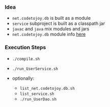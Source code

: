
### Idea

* `net.codetojoy.db` is built as a module
* `service` subproject is built as a classpath jar
* `javac` and `java` mix modules and jars 
* `net.codetojoy.db` module info [here](https://github.com/codetojoy/easter_eggs_for_java_9/blob/master/egg_07_Unnamed_Module_Classpath_Driver/src/net.codetojoy.db/module-info.java)

### Execution Steps

* `./compile.sh`
* `./run_UserService.sh`

* optionally:
    * `list_net.codetojoy.db.sh`
    * `list_service.sh`
    * `./run_UserDao.sh`
